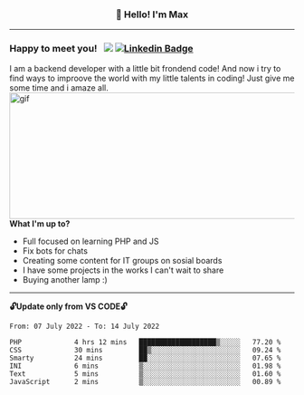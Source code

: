 ### <p align="center">👋 Hello! I'm Max</p>

--------

### Happy to meet you! &nbsp; ![](https://komarev.com/ghpvc/?username=romartiny) [![Linkedin Badge](https://img.shields.io/badge/-LinkedIn-0e76a8?style=flat-square&logo=Linkedin&logoColor=white)](https://www.linkedin.com/in/romartiny/)

I am a backend developer with a little bit frondend code! And now i try to find ways to improove the world with my little talents in coding! Just give me some time and i amaze all.
<img align="right" alt="gif" src="https://64.media.tumblr.com/e1c5da7500447ac51ab1661819d6f4b2/1a4296433cef4166-8b/s1280x1920/b8361cd88301da5372f86efff22d950c16dbed9b.gif" width="530" height="223" />

**What I'm up to?**

- Full focused on learning PHP and JS
- Fix bots for chats
- Creating some content for IT groups on sosial boards
- I have some projects in the works I can't wait to share
- Buying another lamp :) 

-------

**🔓Update only from VS CODE🔓**

<!--START_SECTION:waka-->

```text
From: 07 July 2022 - To: 14 July 2022

PHP             4 hrs 12 mins   ███████████████████▒░░░░░   77.20 %
CSS             30 mins         ██▒░░░░░░░░░░░░░░░░░░░░░░   09.24 %
Smarty          24 mins         ██░░░░░░░░░░░░░░░░░░░░░░░   07.65 %
INI             6 mins          ▒░░░░░░░░░░░░░░░░░░░░░░░░   01.98 %
Text            5 mins          ▒░░░░░░░░░░░░░░░░░░░░░░░░   01.60 %
JavaScript      2 mins          ▒░░░░░░░░░░░░░░░░░░░░░░░░   00.89 %
```

<!--END_SECTION:waka-->

